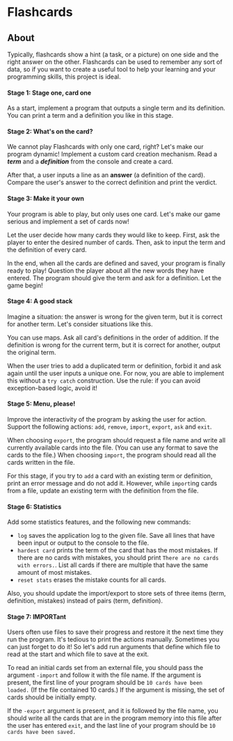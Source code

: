 # Flashcards


## About
Typically, flashcards show a hint (a task, or a picture) on one side and the right answer on the other. Flashcards can
be used to remember any sort of data, so if you want to create a useful tool to help your learning and your programming
skills, this project is ideal.

#### Stage 1: Stage one, card one
As a start, implement a program that outputs a single term and its definition. You can print a term and a definition
you like in this stage.

#### Stage 2: What's on the card?
We cannot play Flashcards with only one card, right? Let's make our program dynamic! Implement a custom card creation
mechanism. Read a **_term_** and a **_definition_** from the console and create a card.

After that, a user inputs a line as an **answer** (a definition of the card). Compare the user's answer to the correct
definition and print the verdict.

#### Stage 3: Make it your own
Your program is able to play, but only uses one card. Let's make our game serious and implement a set of cards now!

Let the user decide how many cards they would like to keep. First, ask the player to enter the desired number of
cards. Then, ask to input the term and the definition of every card.

In the end, when all the cards are defined and saved, your program is finally ready to play! Question the player about
all the new words they have entered. The program should give the term and ask for a definition. Let the game begin!

#### Stage 4: A good stack
Imagine a situation: the answer is wrong for the given term, but it is correct for another term. Let's consider
situations like this.

You can use maps. Ask all card's definitions in the order of addition. If the definition is wrong for the current
term, but it is correct for another, output the original term.

When the user tries to add a duplicated term or definition, forbid it and ask again until the user inputs a unique one.
For now, you are able to implement this without a `try catch` construction. Use the rule: if you can avoid
exception-based logic, avoid it!

#### Stage 5: Menu, please!
Improve the interactivity of the program by asking the user for action. Support the following actions: `add`, `remove`,
`import`, `export`, `ask` and `exit`.

When choosing `export`, the program should request a file name and write all currently available cards into the file.
(You can use any format to save the cards to the file.) When choosing `import`, the program should read all the cards
written in the file.

For this stage, if you try to `add` a card with an existing term or definition, print an error message and do not add
it. However, while `import`ing cards from a file, update an existing term with the definition from the file.

#### Stage 6: Statistics
Add some statistics features, and the following new commands:

- `log` saves the application log to the given file. Save all lines that have been input or output to the console to
the file.
- `hardest card` prints the term of the card that has the most mistakes. If there are no cards with mistakes, you should
print `There are no cards with errors.`. List all cards if there are multiple that have the same amount of most mistakes.
- `reset stats` erases the mistake counts for all cards.

Also, you should update the import/export to store sets of three items (term, definition, mistakes) instead of
pairs (term, definition).

#### Stage 7: IMPORTant

Users often use files to save their progress and restore it the next time they run the program. It's tedious to print
the actions manually. Sometimes you can just forget to do it! So let's add run arguments that define which file to read
at the start and which file to save at the exit.

To read an initial cards set from an external file, you should pass the argument `-import` and follow it with the file
name. If the argument is present, the first line of your program should be `10 cards have been loaded.` (If the file
contained 10 cards.) If the argument is missing, the set of cards should be initially empty.

If the `-export` argument is present, and it is followed by the file name, you should write all the cards that are in the
program memory into this file after the user has entered `exit`, and the last line of your program should be `10 cards
have been saved.`